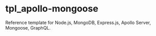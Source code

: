 # tpl_apollo-mongoose

Reference template for Node.js, MongoDB, Express.js, Apollo Server, Mongoose, GraphQL.
